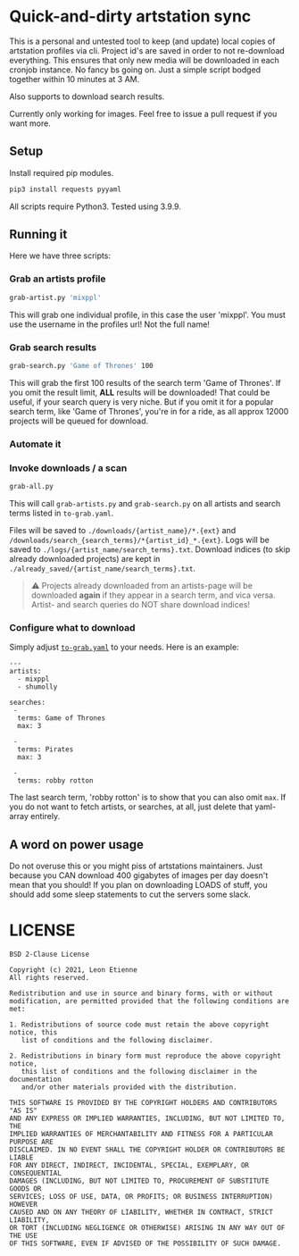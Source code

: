 # Quick-and-dirty artstation sync
This is a personal and untested tool to keep (and update) local copies of artstation profiles via cli.
Project id's are saved in order to not re-download everything. This ensures that only new media will be downloaded in each cronjob instance.
No fancy bs going on. Just a simple script bodged together within 10 minutes at 3 AM.

Also supports to download search results.


Currently only working for images. Feel free to issue a pull request if you want more.

## Setup
Install required pip modules.
```bash
pip3 install requests pyyaml
```
All scripts require Python3. Tested using 3.9.9.

## Running it
Here we have three scripts:

### Grab an artists profile
```bash
grab-artist.py 'mixppl'
```
This will grab one individual profile, in this case the user 'mixppl'. You must use the username in the profiles url! Not the full name!

### Grab search results
```bash
grab-search.py 'Game of Thrones' 100
```
This will grab the first 100 results of the search term 'Game of Thrones'.
If you omit the result limit, **ALL** results will be downloaded! That could be useful, if your search query is very niche. But if you omit it for a popular search term, like 'Game of Thrones', you're in for a ride,
as all approx 12000 projects will be queued for download.

### Automate it
### Invoke downloads / a scan
```bash
grab-all.py
```
This will call `grab-artists.py` and `grab-search.py` on all artists and search terms listed in `to-grab.yaml`.

Files will be saved to `./downloads/{artist_name}/*.{ext}` and `/downloads/search_{search_terms}/*{artist_id}_*.{ext}`.
Logs will be saved to `./logs/{artist_name/search_terms}.txt`.
Download indices (to skip already downloaded projects) are kept in `./already_saved/{artist_name/search_terms}.txt`.

> :warning: Projects already downloaded from an artists-page will be downloaded **again** if they appear in a search term, and vica versa. Artist- and search queries do NOT share download indices!

### Configure what to download
Simply adjust [`to-grab.yaml`](https://github.com/Leonetienne/Artstation-grabber/blob/master/to-grab.yaml) to your needs. Here is an example:
```
--- 
artists: 
  - mixppl
  - shumolly

searches:
 -
  terms: Game of Thrones
  max: 3

 -
  terms: Pirates
  max: 3

 -
  terms: robby rotton
```
The last search term, 'robby rotton' is to show that you can also omit `max`. If you do not want to fetch artists, or searches, at all, just delete that yaml-array entirely.


## A word on power usage
Do not overuse this or you might piss of artstations maintainers. Just because you CAN download 400 gigabytes of images per day doesn't mean that you should!
If you plan on downloading LOADS of stuff, you should add some sleep statements to cut the servers some slack.

# LICENSE
```
BSD 2-Clause License

Copyright (c) 2021, Leon Etienne
All rights reserved.

Redistribution and use in source and binary forms, with or without
modification, are permitted provided that the following conditions are met:

1. Redistributions of source code must retain the above copyright notice, this
   list of conditions and the following disclaimer.

2. Redistributions in binary form must reproduce the above copyright notice,
   this list of conditions and the following disclaimer in the documentation
   and/or other materials provided with the distribution.

THIS SOFTWARE IS PROVIDED BY THE COPYRIGHT HOLDERS AND CONTRIBUTORS "AS IS"
AND ANY EXPRESS OR IMPLIED WARRANTIES, INCLUDING, BUT NOT LIMITED TO, THE
IMPLIED WARRANTIES OF MERCHANTABILITY AND FITNESS FOR A PARTICULAR PURPOSE ARE
DISCLAIMED. IN NO EVENT SHALL THE COPYRIGHT HOLDER OR CONTRIBUTORS BE LIABLE
FOR ANY DIRECT, INDIRECT, INCIDENTAL, SPECIAL, EXEMPLARY, OR CONSEQUENTIAL
DAMAGES (INCLUDING, BUT NOT LIMITED TO, PROCUREMENT OF SUBSTITUTE GOODS OR
SERVICES; LOSS OF USE, DATA, OR PROFITS; OR BUSINESS INTERRUPTION) HOWEVER
CAUSED AND ON ANY THEORY OF LIABILITY, WHETHER IN CONTRACT, STRICT LIABILITY,
OR TORT (INCLUDING NEGLIGENCE OR OTHERWISE) ARISING IN ANY WAY OUT OF THE USE
OF THIS SOFTWARE, EVEN IF ADVISED OF THE POSSIBILITY OF SUCH DAMAGE.
```
